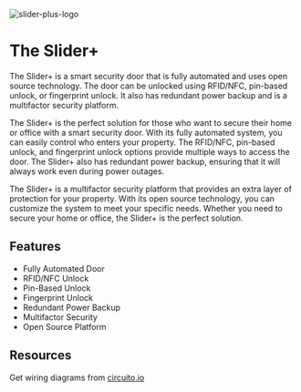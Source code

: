 ![slider-plus-logo](https://github.com/th3-s7r4ng3r/the-slider-plus/blob/main/resources/images/sliderPlusLogo.png)

# The Slider+

The Slider+ is a smart security door that is fully automated and uses open source technology. The door can be unlocked using RFID/NFC, pin-based unlock, or fingerprint unlock. It also has redundant power backup and is a multifactor security platform.

The Slider+ is the perfect solution for those who want to secure their home or office with a smart security door. With its fully automated system, you can easily control who enters your property. The RFID/NFC, pin-based unlock, and fingerprint unlock options provide multiple ways to access the door. The Slider+ also has redundant power backup, ensuring that it will always work even during power outages.

The Slider+ is a multifactor security platform that provides an extra layer of protection for your property. With its open source technology, you can customize the system to meet your specific needs. Whether you need to secure your home or office, the Slider+ is the perfect solution.


## Features

- Fully Automated Door
- RFID/NFC Unlock
- Pin-Based Unlock
- Fingerprint Unlock
- Redundant Power Backup
- Multifactor Security
- Open Source Platform

## Resources
Get wiring diagrams from [circuito.io]([http://https://www.circuito.io/app?components=1331,8654,9442,11061,13959,653574,761981,956215,1671987,7654323](https://www.circuito.io/app?components=1331,8654,9442,11061,13959,653574,761981,956215,1671987,7654323) "circuito.io")
